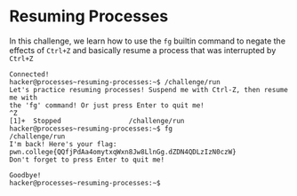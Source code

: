 # Resuming Processes
In this challenge, we learn how to use the `fg` builtin command to negate the effects of `Ctrl+Z` and basically resume a process that was interrupted by `Ctrl+Z`
```
Connected!
hacker@processes~resuming-processes:~$ /challenge/run
Let's practice resuming processes! Suspend me with Ctrl-Z, then resume me with
the 'fg' command! Or just press Enter to quit me!
^Z
[1]+  Stopped                 /challenge/run
hacker@processes~resuming-processes:~$ fg
/challenge/run
I'm back! Here's your flag:
pwn.college{QQfjPdAa4omytxqWxn8Jw8LlnGg.dZDN4QDLzIzN0czW}
Don't forget to press Enter to quit me!

Goodbye!
hacker@processes~resuming-processes:~$
```
